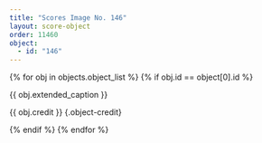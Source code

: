 ```yaml
---
title: "Scores Image No. 146"
layout: score-object
order: 11460
object:
  - id: "146"
---
```


{% for obj in objects.object_list %}
{% if obj.id == object[0].id %}

{{ obj.extended_caption }}

{{ obj.credit }} {.object-credit}

{% endif %}
{% endfor %}
